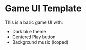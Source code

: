 # Game UI Template

This is a basic game UI with:
- Dark blue theme
- Centered Play button
- Background music (looped)
